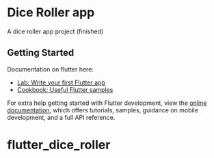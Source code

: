 # Dice Roller app

A dice roller app project (finished)

## Getting Started

Documentation on flutter here:
- [Lab: Write your first Flutter app](https://docs.flutter.dev/get-started/codelab)
- [Cookbook: Useful Flutter samples](https://docs.flutter.dev/cookbook)

For extra help getting started with Flutter development, view the
[online documentation](https://docs.flutter.dev/), which offers tutorials,
samples, guidance on mobile development, and a full API reference.
# flutter_dice_roller
